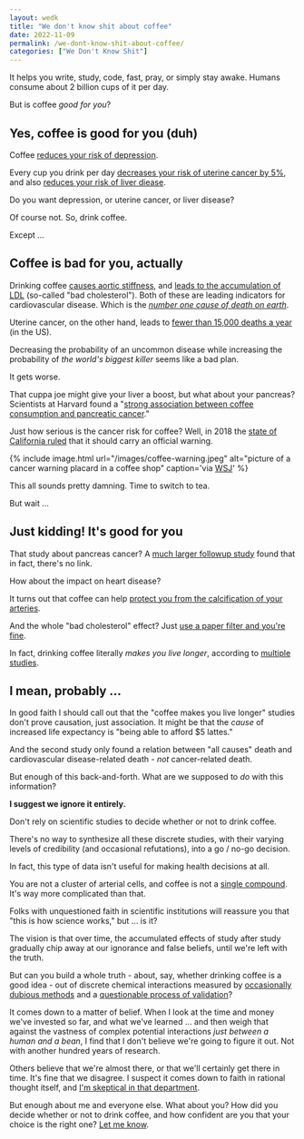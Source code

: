 ```yaml
---
layout: wedk
title: "We don't know shit about coffee"
date: 2022-11-09
permalink: /we-dont-know-shit-about-coffee/
categories: ["We Don't Know Shit"]
---
```


It helps you write, study, code, fast, pray, or simply stay awake. Humans consume about 2 billion cups of it per day.

But is coffee _good for you_?

## Yes, coffee is good for you (duh)

Coffee [reduces your risk of depression](https://journals.sagepub.com/doi/10.1177/0004867415603131). 

Every cup you drink per day [decreases your risk of uterine cancer by 5%](https://www.ncbi.nlm.nih.gov/pmc/articles/PMC4548216/), and also [reduces your risk of liver diease](https://journals.lww.com/eurjcancerprev/Abstract/2017/09000/Coffee_and_the_risk_of_hepatocellular_carcinoma.2.aspx).

Do you want depression, or uterine cancer, or liver disease?

Of course not. So, drink coffee.

Except ...

## Coffee is bad for you, actually

Drinking coffee [causes aortic stiffness](https://academic.oup.com/ajcn/article/81/6/1307/4648758), and [leads to the accumulation of LDL](https://pubmed.ncbi.nlm.nih.gov/9351383/) (so-called "bad cholesterol"). Both of these are leading indicators for cardiovascular disease. Which is the [_number one cause of death on earth_](https://www.cdc.gov/globalhealth/healthprotection/ncd/cardiovascular-diseases.html).

Uterine cancer, on the other hand, leads to [fewer than 15,000 deaths a year](https://www.cancer.org/cancer/endometrial-cancer/about/key-statistics.html) (in the US).

Decreasing the probability of an uncommon disease while increasing the probability of _the world's biggest killer_ seems like a bad plan.

It gets worse. 

That cuppa joe might give your liver a boost, but what about your pancreas? Scientists at Harvard found a "[strong association between coffee consumption and pancreatic cancer](https://www.nejm.org/doi/full/10.1056/NEJM198103123041102)."

Just how serious is the cancer risk for coffee? Well, in 2018 the [state of California ruled](https://www.nbcnews.com/news/us-news/california-judge-rules-coffee-requires-cancer-warning-n861401) that it should carry an official warning.

{% include image.html
  url="/images/coffee-warning.jpeg"
  alt="picture of a cancer warning placard in a coffee shop"
  caption='via <a href="https://www.wsj.com/articles/starbucks-coffee-brands-fight-california-ruling-on-cancer-warnings-1523880000">WSJ</a>' %}

This all sounds pretty damning. Time to switch to tea.

But wait ... 

## Just kidding! It's good for you

That study about pancreas cancer? A [much larger followup study](https://www.nature.com/articles/bjc2015235) found that in fact, there's no link.

How about the impact on heart disease?

It turns out that coffee can help [protect you from the calcification of your arteries](https://www.ahajournals.org/doi/10.1161/jaha.117.007155).

And the whole "bad cholesterol" effect? Just [use a paper filter and you're fine](https://www.sciencedirect.com/science/article/pii/S0963996912002360).

In fact, drinking coffee literally _makes you live longer_, according to [multiple](https://www.nejm.org/doi/full/10.1056/NEJMoa1112010) [studies](https://link.springer.com/article/10.1007/s10654-013-9834-7).

## I mean, probably ...

In good faith I should call out that the "coffee makes you live longer" studies don't prove causation, just association. It might be that the _cause_ of increased life expectancy is "being able to afford $5 lattes."

And the second study only found a relation between "all causes" death and cardiovascular disease-related death - _not_ cancer-related death.

But enough of this back-and-forth. What are we supposed to _do_ with this information?

**I suggest we ignore it entirely.** 

Don't rely on scientific studies to decide whether or not to drink coffee.

There's no way to synthesize all these discrete studies, with their varying levels of credibility (and occasional refutations), into a go / no-go decision.

In fact, this type of data isn't useful for making health decisions at all.

You are not a cluster of arterial cells, and coffee is not a [single compound](https://en.wikipedia.org/wiki/Cafestol). It's way more complicated than that.

Folks with unquestioned faith in scientific institutions will reassure you that "this is how science works," but ... is it?

The vision is that over time, the accumulated effects of study after study gradually chip away at our ignorance and false beliefs, until we're left with the truth.

But can you build a whole truth - about, say, whether drinking coffee is a good idea - out of discrete chemical interactions measured by [occasionally dubious methods](https://carcinisation.com/2020/12/11/survey-chicken/) and a [questionable process of validation](https://retractionwatch.com/2017/04/20/new-record-major-publisher-retracting-100-studies-cancer-journal-fake-peer-reviews/)?

It comes down to a matter of belief. When I look at the time and money we've invested so far, and what we've learned ... and then weigh that against the vastness of complex potential interactions _just between a human and a bean_, I find that I don't believe we're going to figure it out. Not with another hundred years of research.

Others believe that we're almost there, or that we'll certainly get there in time. It's fine that we disagree. I suspect it comes down to faith in rational thought itself, and [I'm skeptical in that department](https://garden.briandavidhall.com/we-all-justify-our-actions-after-the-fact-often-without-realizing-it).

But enough about me and everyone else. What about you? How did you decide whether or not to drink coffee, and how confident are you that your choice is the right one? [Let me know](/contact/).
